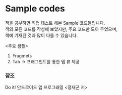 # Sample codes
책을 공부하면 직접 테스트 해본 Sample 코드들입니다.     
책의 모든 코드를 작성해 보았지만, 주요 코드만 모아 두었으며,    
책에 기재된 것과 많이 다를 수 있습니다.

<주요 샘플>
1. Fragmets
2. Tab -> 프래그먼트를 통한 탭 뷰 제공


### 참조
Do it! 안드로이드 앱 프로그래밍 <정재곤 저>
